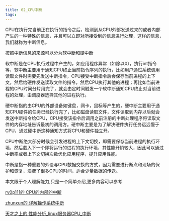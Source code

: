 ```yaml
---
title: 02_CPU中断
tags: 
---
```


CPU在执行完当前正在执行的指令之后，检测到从CPU外部发送过来的或者内部产生的一种特殊的信息，并且可以立即对所接受到的信息进行处理，这样的信息，我们就称为中断信息。

按照中断信息的来源可以分为软中断和硬中断

软中断是在CPU执行过程中产生的，如应用程序异常（如除以0），执行int指令等，软中断主要用于通知CPU终止当前指令序列的执行，比如用户通过系统调用读取文件时需要先发送中断指令，CPU接受中断指令后会保存当前进程的上下文，然后给硬件发送读取文件的指令，然后CPU执行其他的进程；再比如当前进程的CPU时间分片用完了，就会由定时间触发一个软中断通知CPU终止对当前进程的处理，由调度器选择其他的进程执行。

硬中断指的由CPU的外部设备如键盘，网卡，鼠标等产生的，硬中断主要用于通知CPU硬件的任务已经执行完了，比如磁盘读取文件，文件读取到内存以后就会发送中断指令给CPU，CPU接受该指令后调用之前注册的中断处理程序将读取文件的内存地址告诉最初的调用方。硬中断主要是为了解决硬件执行任务远远慢于CPU，通过硬中断这种通知方式将CPU和硬件独立开。

CPU中断绝大部分时候会引发进程的上下文切换，即需要保存当前进程的执行环境，然后载入下一个即将运行的进程的执行环境，其性能开销较大，因此可以通过中断率或者上下文切换次数优化应用程序，提升应用性能。

中断是指一种重要的外设与CPU数据交换的方式，因为需要进行断点和现场的保护和恢复，浪费了很多CPU的时间，适合少量数据的传送。

本文限于个人理解能力,只是一个简单介绍,更多内容可以参考

[rv0p111的 CPU的内部的中断](https://blog.csdn.net/ZCMUCZX/article/details/80321236)

[zhunxun的 详解操作系统中断](https://www.cnblogs.com/ck1020/p/6024330.html)

[天才之上的 性能分析_linux服务器CPU_中断](https://blog.csdn.net/weixin_36795183/article/details/77930046)
